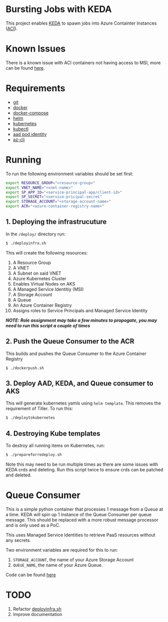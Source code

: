 # Bursting Jobs with KEDA
This project enables [KEDA](https://github.com/kedacore/keda) to spawn jobs into
Azure Containter Instances 
([ACI](https://azure.microsoft.com/en-us/services/container-instances/)).

# Known Issues
There is a known issue with ACI containers not having access to MSI, more can
be found [here](https://github.com/Azure/azure-sdk-for-python/issues/8557).

# Requirements

* [git](https://git-scm.com/)
* [docker](https://docker.com)
* [docker-compose](https://docs.docker.com/compose/install/)
* [helm](https://helm.sh/)
* [kubernetes](https://kubernetes.io/)
* [kubectl](https://kubernetes.io/docs/reference/kubectl/overview/)
* [aad pod identity](https://github.com/Azure/aad-pod-identity)
* [az-cli](https://docs.microsoft.com/en-us/cli/azure/install-azure-cli?view=azure-cli-latest)

# Running

To run the following environment variables should be set first:
```sh
export RESOURCE_GROUP="<resource-group>"
export VNET_NAME="<vnet-name>"
export SP_APP_ID="<service-principal-app/client-id>"
export SP_SECRET="<service-pricipal-secret"
export STORAGE_ACCOUNT="<storage-account-name>"
export ACR="<azure-container-registry-name>"
```

## 1. Deploying the infrastrucuture
In the `/deploy/` directory run:
```sh
$ ./deployinfra.sh
```
This will create the following resources:

1. A Resource Group
2. A VNET
3. A Subnet on said VNET
4. Azure Kubernetes Cluster
5. Enables Virtual Nodes on AKS
6. A Managed Service Identitiy (MSI)
7. A Storage Account 
8. A Queue
9. An Azure Container Registry
10. Assigns roles to Service Principals and Managed Service Identity

***NOTE: Role assignment may take a few minutes to propogate, you may need to 
run this script a couple of times***

## 2. Push the Queue Consumer to the ACR
This builds and pushes the Queue Consumer to the Azure Container Registry

```
$ ./dockerpush.sh
```

## 3. Deploy AAD, KEDA, and Queue consumer to AKS
This will generate kubernetes yamls using `helm template`. This removes the 
requirement of Tiller. To run this:

```sh
$ ./deploytokubernetes
```

## 4. Destroying Kube templates
To destroy all running items on Kubernetes, run:

```sh
$ ./prepareforredeploy.sh
```

Note this may need to be run multiple times as there are some issues with KEDA
crds and deleting. Run this script twice to ensure crds can be patched and 
deleted.

# Queue Consumer
This is a simple python container that processes 1 message from a Queue at a
time. KEDA will spin up 1 instance of the Queue Consumer per queue message. This
should be replaced with a more robust message processor and is only used as a
PoC.

This uses Managed Service Identities to retrieve PaaS resources without any 
secrets.

Two environment variables are required for this to run:
1. `STORAGE_ACCOUNT`, the name of your Azure Storage Account
2. `QUEUE_NAME`, the name of your Azure Queue.

Code can be found [here](./queueconsumer/main.py)

# TODO
1. Refactor [deployinfra.sh](./deploy/deployinfra.sh)
2. Improve documentation

